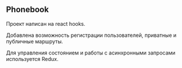## Phonebook

Проект написан на react hooks.

Добавлена возможность регистрации пользователей, приватные и публичные маршруты.

Для управления состоянием и работы с асинхронными запросами используется Redux.

